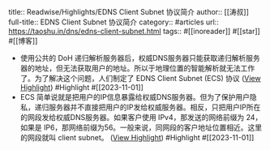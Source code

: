 title:: Readwise/Highlights/EDNS Client Subnet 协议简介
author:: [[涛叔]]
full-title:: EDNS Client Subnet 协议简介
category:: #articles
url:: https://taoshu.in/dns/edns-client-subnet.html
tags:: #[[inoreader]] #[[star]] #[[博客]]

- 使用公共的 DoH 递归解析服务器后，权威DNS服务器只能获取递归解析服务器的地址，但无法获取用户的地址。所以于地理位置的智能解析就无法工作了。为了解决这个问题，人们制定了 EDNS Client Subnet (ECS) 协议 ([View Highlight](https://read.readwise.io/read/01he4v5pasmhryfw6ctvs171wj)) #Highlight #[[2023-11-01]]
- ECS 简单说就是把用户的IP信息暴露给权威DNS服务器。但为了保护用户隐私，递归服务器并不直接把用户的IP发给权威服务器。相反，只把用户IP所在的网段发给权威DNS服务器。如果客户使用 IPv4，那发送的网络前缀为 24，如果是 IP6，那网络前缀为56。一般来说，同网段的客户地址位置相近。这里的网段就叫 client subnet。 ([View Highlight](https://read.readwise.io/read/01he4v6p8zkbsj3rcek0ekdtnj)) #Highlight #[[2023-11-01]]